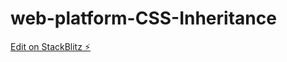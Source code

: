 # web-platform-CSS-Inheritance

[Edit on StackBlitz ⚡️](https://stackblitz.com/edit/web-platform-vpws8k)